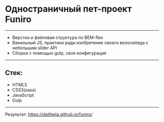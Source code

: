 # Одностраничный пет-проект Funiro
____
- Верстка и файловая структура по BEM-flex
- Ванильный JS, практики ради изобретение своего велосипеда с небольшим slider API
- Сборка с помощью gulp, своя конфигурация
____
## Стек:

- HTML5
- CSS3(sass)
- JavaScript
- Gulp
____
Результат: https://datfeela.github.io/funiro/
